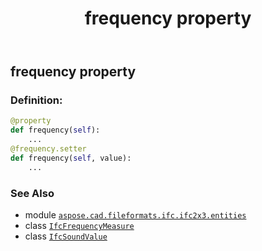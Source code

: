﻿---
title: frequency property
second_title: Aspose.CAD for Python via .NET API References
description: 
type: docs
weight: 60
url: /python-net/aspose.cad.fileformats.ifc.ifc2x3.entities/ifcsoundvalue/frequency/
is_root: false
---

## frequency property

### Definition:
```python
@property
def frequency(self):
    ...
@frequency.setter
def frequency(self, value):
    ...
```

### See Also
* module [`aspose.cad.fileformats.ifc.ifc2x3.entities`](../../)
* class [`IfcFrequencyMeasure`](/cad/python-net/aspose.cad.fileformats.ifc.ifc2x3.types/ifcfrequencymeasure)
* class [`IfcSoundValue`](/cad/python-net/aspose.cad.fileformats.ifc.ifc2x3.entities/ifcsoundvalue)
